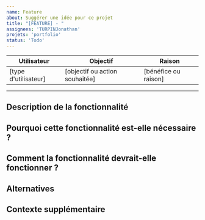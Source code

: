 ```yaml
---
name: Feature
about: Suggérer une idée pour ce projet
title: "[FEATURE] - "
assignees: 'TURPINJonathan'
projets: 'portfolio'
status: 'Todo'
---
```


**Utilisateur** | **Objectif** | **Raison**
--- | --- | ---
[type d'utilisateur] | [objectif ou action souhaitée] | [bénéfice ou raison]

---

## Description de la fonctionnalité


## Pourquoi cette fonctionnalité est-elle nécessaire ?


## Comment la fonctionnalité devrait-elle fonctionner ?


## Alternatives


## Contexte supplémentaire
